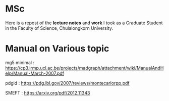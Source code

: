 # MSc
Here is a repost of the **~~lecture notes~~** and **work** I took as a Graduate Student in the Faculty of Science, Chulalongkorn University.

# Manual on Various topic
mg5 minimal : https://cp3.irmp.ucl.ac.be/projects/madgraph/attachment/wiki/ManualAndHelp/Manual-March-2007.pdf

pdgid : https://pdg.lbl.gov/2007/reviews/montecarlorpp.pdf

SMEFT : https://arxiv.org/pdf/2012.11343
